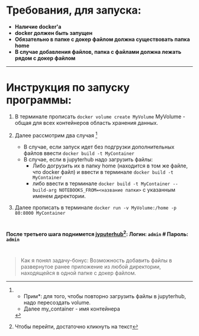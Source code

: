 
# Требования, для запуска:
* __Наличие docker'а__
* __docker должен быть запущен__
* __Обязательно в папке с докер файлом должна существовать папка home__
* __В случае добавления файлов, папка с файлами должна лежать рядом с докер файлом__
---
#  Инструкция по запуску программы:
1.  В терминале прописать ```docker volume create MyVolume```
MyVolume - общая для всех контейнеров область хранения данных.
2.  Далее рассмотрим два случая [^1] 
    * В случае, если запуск идет без подгрузки дополнительных файлов ввести ```docker build -t MyContainer ```
    * В случае, если в jupyterhub надо загрузить файлы:
        * Либо догрузить их в папку home (находится в том же файле, что docker файл) и ввести в терминале ```docker build -t MyContainer ```
        * либо ввести в терминале ```docker build -t MyContainer --build-arg NOTEBOOKS_FROM=<название папки>``` с указанным именем директории.

3. Далее прописать в терминале ```docker run -v MyVolume:/home -p 80:8000 MyContainer```
#
__После третьего шага поднимется [jyputerhub](http://localhost:80)[^2]:
    Логин: ```admin```
    #
    Пароль: ```admin```__ 

#
>Как я понял задачу-бонус:
Возможность добавить файлы в развернутое ранее приложение из любой директории, находящейся в одной папке с докер файлом.

[^1]: * Прим*: для того, чтобы повторно загрузить файлы в jupyterhub, надо пересоздать volume.
    * Далее my_container - имя контейнера
[^2]: Чтобы перейти, достаточно кликнуть на текст
